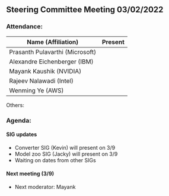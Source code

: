 ## Steering Committee Meeting 03/02/2022

### Attendance:

| Name (Affiliation)              | Present  |
| ------------------------------- | -------- |
| Prasanth Pulavarthi (Microsoft) |       |
| Alexandre Eichenberger (IBM)    |       |
| Mayank Kaushik (NVIDIA)         |       |
| Rajeev Nalawadi (Intel)         |       |
| Wenming Ye (AWS)                |       |

Others: 

### Agenda:

  #### SIG updates
  - Converter SIG (Kevin) will present on 3/9
  - Model zoo SIG (Jacky) will present on 3/9
  - Waiting on dates from other SIGs
  
  #### Next meeting (3/9)
  - Next moderator: Mayank
  
